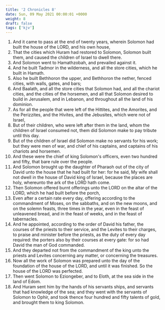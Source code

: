 ```yaml
---
title: '2 Chronicles 8'
date: Sun, 09 May 2021 00:00:01 +0000
weight: 8
draft: false
tags: ['kjv'] 
---
```


1. And it came to pass at the end of twenty years, wherein Solomon had built the house of the LORD, and his own house,
2. That the cities which Huram had restored to Solomon, Solomon built them, and caused the children of Israel to dwell there.
3. And Solomon went to Hamathzobah, and prevailed against it.
4. And he built Tadmor in the wilderness, and all the store cities, which he built in Hamath.
5. Also he built Bethhoron the upper, and Bethhoron the nether, fenced cities, with walls, gates, and bars;
6. And Baalath, and all the store cities that Solomon had, and all the chariot cities, and the cities of the horsemen, and all that Solomon desired to build in Jerusalem, and in Lebanon, and throughout all the land of his dominion.
7. As for all the people that were left of the Hittites, and the Amorites, and the Perizzites, and the Hivites, and the Jebusites, which were not of Israel,
8. But of their children, who were left after them in the land, whom the children of Israel consumed not, them did Solomon make to pay tribute until this day.
9. But of the children of Israel did Solomon make no servants for his work; but they were men of war, and chief of his captains, and captains of his chariots and horsemen.
10. And these were the chief of king Solomon's officers, even two hundred and fifty, that bare rule over the people.
11. And Solomon brought up the daughter of Pharaoh out of the city of David unto the house that he had built for her: for he said, My wife shall not dwell in the house of David king of Israel, because the places are holy, whereunto the ark of the LORD hath come.
12. Then Solomon offered burnt offerings unto the LORD on the altar of the LORD, which he had built before the porch,
13. Even after a certain rate every day, offering according to the commandment of Moses, on the sabbaths, and on the new moons, and on the solemn feasts, three times in the year, even in the feast of unleavened bread, and in the feast of weeks, and in the feast of tabernacles.
14. And he appointed, according to the order of David his father, the courses of the priests to their service, and the Levites to their charges, to praise and minister before the priests, as the duty of every day required: the porters also by their courses at every gate: for so had David the man of God commanded.
15. And they departed not from the commandment of the king unto the priests and Levites concerning any matter, or concerning the treasures.
16. Now all the work of Solomon was prepared unto the day of the foundation of the house of the LORD, and until it was finished. So the house of the LORD was perfected.
17. Then went Solomon to Eziongeber, and to Eloth, at the sea side in the land of Edom.
18. And Huram sent him by the hands of his servants ships, and servants that had knowledge of the sea; and they went with the servants of Solomon to Ophir, and took thence four hundred and fifty talents of gold, and brought them to king Solomon.
